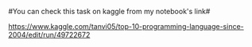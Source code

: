 #You can check this task on kaggle from my notebook's link#

https://www.kaggle.com/tanvi05/top-10-programming-language-since-2004/edit/run/49722672
